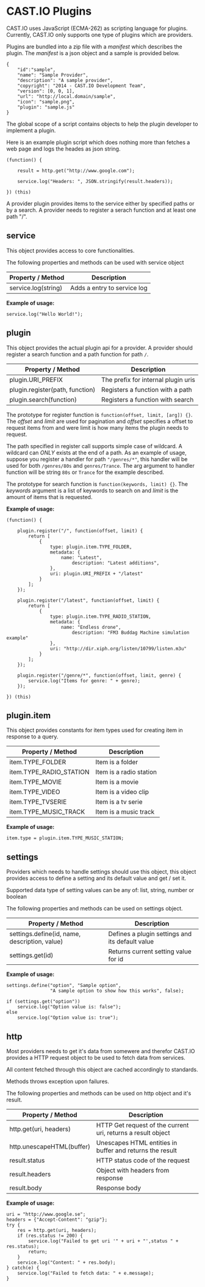 CAST.IO Plugins
===============

CAST.IO uses JavaScript (ECMA-262) as scripting language for
plugins. Currently, CAST.IO only supports one type of plugins which
are providers.

Plugins are bundled into a zip file with a _manifest_ which describes
the plugin. The _manifest_ is a json object and a sample is provided
below.

	{
		"id":"sample",
		"name": "Sample Provider",
		"description": "A sample provider",
		"copyright": "2014 - CAST.IO Development Team",
		"version": [0, 0, 1],
		"url": "http://local.domain/sample",
		"icon": "sample.png",
		"plugin": "sample.js"
	}

The global scope of a script contains objects to help the plugin
developer to implement a plugin.

Here is an example plugin script which does nothing more than fetches
a web page and logs the heades as json string.

	(function() {

	    result = http.get("http://www.google.com");

	    service.log("Headers: ", JSON.stringify(result.headers));

	}) (this)


A provider plugin provides items to the service either by specified
paths or by a search. A provider needs to register a serach function
and at least one path "/".


## service

This object provides access to core functionalities.

The following properties and methods can be used with service object

| Property / Method   | Description                 |
|---------------------|-----------------------------|
| service.log(string) | Adds a entry to service log |

**Example of usage:**

	service.log("Hello World!");


## plugin

This object provides the actual plugin api for a provider. A provider
should register a search function and a path function for path `/`.

| Property / Method               | Description                           |
|---------------------------------|---------------------------------------|
| plugin.URI_PREFIX               | The prefix for internal plugin uris   |
| plugin.register(path, function) | Registers a function with a path      |
| plugin.search(function)         | Registers a function with search      |


The prototype for register function is `function(offset, limit, [arg])
{}`. The _offset_ and _limit_ are used for pagination and _offset_
specifies a offset to request items from and were limit is how many
items the plugin needs to request.

The path specified in register call supports simple case of
wildcard. A wildcard can _ONLY_ exists at the end of a path. As an
example of usage, suppose you register a handler for path
`"/genres/*"`, this handler will be used for both `/genres/80s` and
`genres/Trance`. The arg argument to handler function will be string
`80s` or `Trance` for the example described.

The prototype for search function is `function(keywords, limit)
{}`. The _keywords_ argument is a list of keywords to search on and
_limit_ is the amount of items that is requested.

**Example of usage:**

	(function() {

	    plugin.register("/", function(offset, limit) {
			return [
				{
					type: plugin.item.TYPE_FOLDER,
					metadata: {
						name: "Latest",
							description: "Latest additions",
	                },
					uri: plugin.URI_PREFIX + "/latest"
				}
			];
		});

		plugin.register("/latest", function(offset, limit) {
			return [
				{
					type: plugin.item.TYPE_RADIO_STATION,
					metadata: {
						name: "Endless drone",
							description: "FM3 Buddag Machine simulation example"
	                },
					uri: "http://dir.xiph.org/listen/10799/listen.m3u"
				}
			];
		});

        plugin.register("/genre/*", function(offset, limit, genre) {
		    service.log("Items for genre: " + genre);
		});

	}) (this)


## plugin.item

This object provides constants for item types used for creating item
in response to a query.

| Property / Method       | Description             |
|-------------------------|-------------------------|
| item.TYPE_FOLDER        | Item is a folder        |
| item.TYPE_RADIO_STATION | Item is a radio station |
| item.TYPE_MOVIE         | Item is a movie         |
| item.TYPE_VIDEO         | Item is a video clip    |
| item.TYPE_TVSERIE       | Item is a tv serie      |
| item.TYPE_MUSIC_TRACK   | Item is a music track   |

**Example of usage:**

    item.type = plugin.item.TYPE_MUSIC_STATION;


## settings

Providers which needs to handle settings should use this object, this
object provides access to define a setting and its default value and
get / set it.

Supported data type of setting values can be any of: list, string,
number or boolean

The following properties and methods can be used on settings object.

| Property / Method                             | Description                                     |
|-----------------------------------------------|-------------------------------------------------|
| settings.define(id, name, description, value) | Defines a plugin settings and its default value |
| settings.get(id)                              | Returns current setting value for id            |


**Example of usage:**

	settings.define("option", "Sample option",
	                "A sample option to show how this works", false);

	if (settings.get("option"))
		service.log("Option value is: false");
	else
		service.log("Option value is: true");


## http

Most providers needs to get it's data from somewere and therefor
CAST.IO provides a HTTP request object to be used to fetch data from
services.

All content fetched through this object are cached accordingly to
standards.

Methods throws exception upon failures.

The following properties and methods can be used on http object and
it's result.

| Property / Method         | Description                                                  |
|---------------------------|--------------------------------------------------------------|
| http.get(uri, headers)    | HTTP Get request of the current uri, returns a result object |
| http.unescapeHTML(buffer) | Unescapes HTML entities in buffer and returns the result     |
| result.status             | HTTP status code of the request                              |
| result.headers            | Object with headers from response                            |
| result.body               | Response body                                                |


**Example of usage:**

	uri = "http://www.google.se";
	headers = {"Accept-Content": "gzip"};
	try {
		res = http.get(uri, headers);
		if (res.status != 200) {
			service.log("Failed to get uri '" + uri + "',status " + res.status);
			return;
	    }
		service.log("Content: " + res.body);
	} catch(e) {
		service.log("Failed to fetch data: " + e.message);
	}
